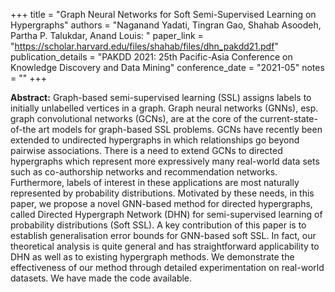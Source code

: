 +++
title = "Graph Neural Networks for Soft Semi-Supervised Learning on Hypergraphs"
authors = "Naganand Yadati, Tingran Gao, Shahab Asoodeh, Partha P. Talukdar, Anand Louis: "
paper_link = "https://scholar.harvard.edu/files/shahab/files/dhn_pakdd21.pdf"
publication_details = "PAKDD 2021: 25th Pacific-Asia Conference on Knowledge Discovery and Data Mining"
conference_date = "2021-05"
notes = ""
+++


<b>Abstract:</b>
Graph-based semi-supervised learning (SSL) assigns labels to initially unlabelled vertices in a graph. Graph neural networks (GNNs), esp. graph convolutional networks (GCNs), are at the core of the current-state-of-the art models for graph-based SSL problems. GCNs have recently been extended to undirected hypergraphs in which relationships go beyond pairwise associations. There is a need to extend GCNs to directed hypergraphs which represent more expressively many real-world data sets such as co-authorship networks and recommendation networks. Furthermore, labels of interest in these applications are most naturally represented by probability distributions. Motivated by these needs, in this paper, we propose a novel GNN-based method for directed hypergraphs, called Directed Hypergraph Network (DHN) for semi-supervised learning of probability distributions (Soft SSL). A key contribution of this paper is to establish generalisation error bounds for GNN-based soft SSL. In fact, our theoretical analysis is quite general and has straightforward applicability to DHN as well as to existing hypergraph methods. We demonstrate the effectiveness of our method through detailed experimentation on real-world datasets. We have made the code available.
